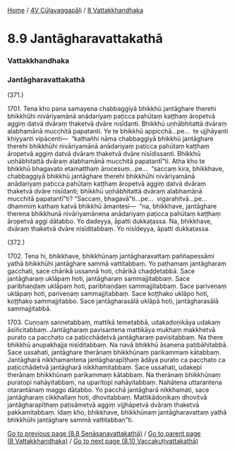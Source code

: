 
[Home](/) / [4V Cūḷavaggapāḷi](/tipitaka/4V.md) / [8 Vattakkhandhaka](/tipitaka/4V/8.md)

# 8.9 Jantāgharavattakathā

### Vattakkhandhaka

### Jantāgharavattakathā

(371.)

1701\. Tena kho pana samayena chabbaggiyā bhikkhū jantāghare therehi bhikkhūhi nivāriyamānā anādariyaṃ paṭicca pahūtaṃ kaṭṭhaṃ āropetvā aggiṃ datvā dvāraṃ thaketvā dvāre nisīdanti. Bhikkhū uṇhābhitattā dvāraṃ alabhamānā mucchitā papatanti. Ye te bhikkhū appicchā…pe…  te ujjhāyanti khiyyanti vipācenti—  “kathañhi nāma chabbaggiyā bhikkhū jantāghare therehi bhikkhūhi nivāriyamānā anādariyaṃ paṭicca pahūtaṃ kaṭṭhaṃ āropetvā aggiṃ datvā dvāraṃ thaketvā dvāre nisīdissanti. Bhikkhū uṇhābhitattā dvāraṃ alabhamānā mucchitā papatantī”ti. Atha kho te bhikkhū bhagavato etamatthaṃ ārocesuṃ…pe…  “saccaṃ kira, bhikkhave, chabbaggiyā bhikkhū jantāghare therehi bhikkhūhi nivāriyamānā anādariyaṃ paṭicca pahūtaṃ kaṭṭhaṃ āropetvā aggiṃ datvā dvāraṃ thaketvā dvāre nisīdanti; bhikkhū uṇhābhitattā dvāraṃ alabhamānā mucchitā papatantī”ti? “Saccaṃ, bhagavā”ti…pe…  vigarahitvā…pe…  dhammiṃ kathaṃ katvā bhikkhū āmantesi—  “na, bhikkhave, jantāghare therena bhikkhunā nivāriyamānena anādariyaṃ paṭicca pahūtaṃ kaṭṭhaṃ āropetvā aggi dātabbo. Yo dadeyya, āpatti dukkaṭassa. Na, bhikkhave, dvāraṃ thaketvā dvāre nisīditabbaṃ. Yo nisīdeyya, āpatti dukkaṭassa.

(372.)

1702\. Tena hi, bhikkhave, bhikkhūnaṃ jantāgharavattaṃ paññapessāmi yathā bhikkhūhi jantāghare sammā vattitabbaṃ. Yo paṭhamaṃ jantāgharaṃ gacchati, sace chārikā ussannā hoti, chārikā chaḍḍetabbā. Sace jantāgharaṃ uklāpaṃ hoti, jantāgharaṃ sammajjitabbaṃ. Sace paribhaṇḍaṃ uklāpaṃ hoti, paribhaṇḍaṃ sammajjitabbaṃ. Sace pariveṇaṃ uklāpaṃ hoti, pariveṇaṃ sammajjitabbaṃ. Sace koṭṭhako uklāpo hoti, koṭṭhako sammajjitabbo. Sace jantāgharasālā uklāpā hoti, jantāgharasālā sammajjitabbā.

1703\. Cuṇṇaṃ sannetabbaṃ, mattikā temetabbā, udakadoṇikāya udakaṃ āsiñcitabbaṃ. Jantāgharaṃ pavisantena mattikāya mukhaṃ makkhetvā purato ca pacchato ca paṭicchādetvā jantāgharaṃ pavisitabbaṃ. Na there bhikkhū anupakhajja nisīditabbaṃ. Na navā bhikkhū āsanena paṭibāhitabbā. Sace ussahati, jantāghare therānaṃ bhikkhūnaṃ parikammaṃ kātabbaṃ. Jantāgharā nikkhamantena jantāgharapīṭhaṃ ādāya purato ca pacchato ca paṭicchādetvā jantāgharā nikkhamitabbaṃ. Sace ussahati, udakepi therānaṃ bhikkhūnaṃ parikammaṃ kātabbaṃ. Na therānaṃ bhikkhūnaṃ puratopi nahāyitabbaṃ, na uparitopi nahāyitabbaṃ. Nahātena uttarantena otarantānaṃ maggo dātabbo. Yo pacchā jantāgharā nikkhamati, sace jantāgharaṃ cikkhallaṃ hoti, dhovitabbaṃ. Mattikādoṇikaṃ dhovitvā jantāgharapīṭhaṃ paṭisāmetvā aggiṃ vijjhāpetvā dvāraṃ thaketvā pakkamitabbaṃ. Idaṃ kho, bhikkhave, bhikkhūnaṃ jantāgharavattaṃ yathā bhikkhūhi jantāghare sammā vattitabban”ti.

[Go to previous page (8.8 Senāsanavattakathā)](/tipitaka/4V/8/8.8.md) / [Go to parent page (8 Vattakkhandhaka)](/tipitaka/4V/8.md) / [Go to next page (8.10 Vaccakuṭivattakathā)](/tipitaka/4V/8/8.10.md)


